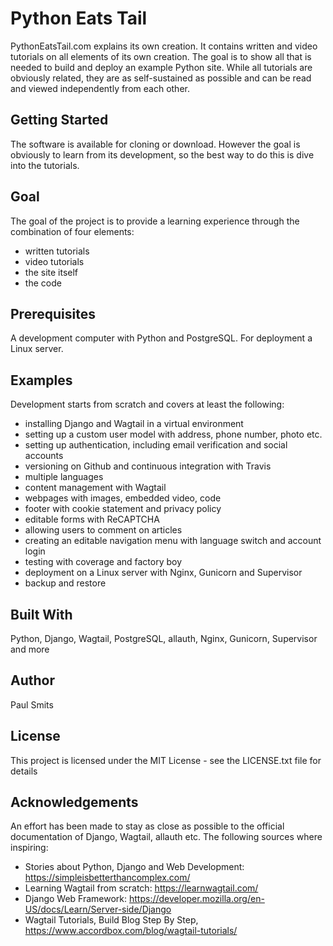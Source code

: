 # Python Eats Tail
PythonEatsTail.com explains its own creation. It contains written and video tutorials on all elements of its own creation. The goal is to show all that is needed to build and deploy an example Python site. While all tutorials are obviously related, they are as self-sustained as possible and can be read and viewed independently from each other.

## Getting Started
The software is available for cloning or download. However the goal is obviously to learn from its development, so the best way to do this is dive into the tutorials.

## Goal
The goal of the project is to provide a learning experience through the combination of four elements:
- written tutorials
- video tutorials
- the site itself
- the code

## Prerequisites
A development computer with Python and PostgreSQL. For deployment a Linux server.

## Examples
Development starts from scratch and covers at least the following:
- installing Django and Wagtail in a virtual environment
- setting up a custom user model with address, phone number, photo etc.
- setting up authentication, including email verification and social accounts
- versioning on Github and continuous integration with Travis
- multiple languages
- content management with Wagtail
- webpages with images, embedded video, code
- footer with cookie statement and privacy policy
- editable forms with ReCAPTCHA
- allowing users to comment on articles
- creating an editable navigation menu with language switch and account login
- testing with coverage and factory boy
- deployment on a Linux server with Nginx, Gunicorn and Supervisor
- backup and restore

## Built With
Python, Django, Wagtail, PostgreSQL, allauth, Nginx, Gunicorn, Supervisor and more

## Author
Paul Smits

## License
This project is licensed under the MIT License - see the LICENSE.txt file for details

## Acknowledgements
An effort has been made to stay as close as possible to the official documentation of Django, Wagtail, allauth etc. The following sources where inspiring:
- Stories about Python, Django and Web Development: https://simpleisbetterthancomplex.com/
- Learning Wagtail from scratch: https://learnwagtail.com/
- Django Web Framework: https://developer.mozilla.org/en-US/docs/Learn/Server-side/Django
- Wagtail Tutorials, Build Blog Step By Step, https://www.accordbox.com/blog/wagtail-tutorials/
